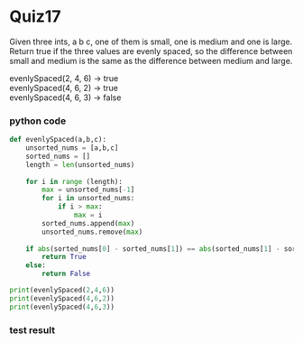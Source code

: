 # Quiz17

Given three ints, a b c, one of them is small, one is medium and one is large. Return true if the three values are evenly spaced, so the difference between small and medium is the same as the difference between medium and large. 

evenlySpaced(2, 4, 6) → true <br>
evenlySpaced(4, 6, 2) → true <br>
evenlySpaced(4, 6, 3) → false <br>

### python code
```.py
def evenlySpaced(a,b,c):
    unsorted_nums = [a,b,c]
    sorted_nums = []
    length = len(unsorted_nums)
    
    for i in range (length):
        max = unsorted_nums[-1]
        for i in unsorted_nums:
            if i > max:
                max = i
        sorted_nums.append(max)
        unsorted_nums.remove(max)
    
    if abs(sorted_nums[0] - sorted_nums[1]) == abs(sorted_nums[1] - sorted_nums[2]):
        return True
    else:
        return False

print(evenlySpaced(2,4,6))
print(evenlySpaced(4,6,2))
print(evenlySpaced(4,6,3))
```

### test result

